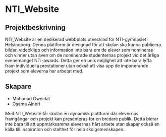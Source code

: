 # NTI_Website

## Projektbeskrivning
NTI_Website är en dedikerad webbplats utvecklad för NTI-gymnasiet i Helsingborg. Denna plattform är designad för att skolan ska kunna publicera bilder, videoklipp och information inte bara om de elever som nomineras och vinner utan även om de nominerade studenternas projekt vid det årliga evenemanget NTI-awards. Detta ger en unik möjlighet att inte bara lyfta fram individuella prestationer utan också att visa upp de imponerande projekt som eleverna har arbetat med.

## Skapare
- Mohanad Oweidat
- Osama Alnori

Med NTI_Website får skolan en dynamisk plattform där elevernas framgångar och projekt kan presenteras för en bredare publik. Detta bidrar inte bara till att uppmärksamma elevernas hårt arbete utan skapar också en källa till inspiration och stolthet för hela skolgemenskapen.
